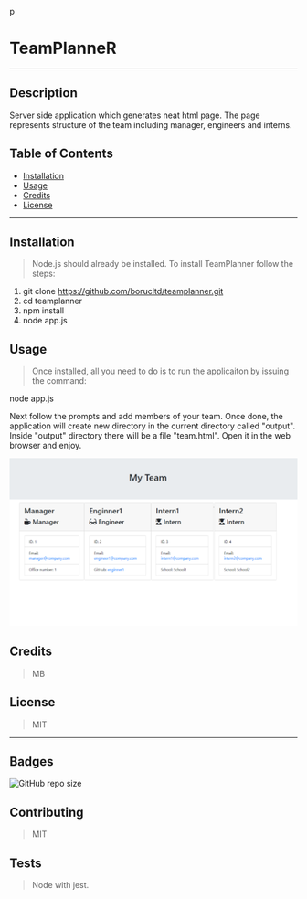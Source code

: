 p

  # TeamPlanneR

  ---

  ## Description
  Server side application which generates neat html page. The page represents structure of the team including manager, engineers and interns.

  ## Table of Contents
  * [Installation](#installation)
  * [Usage](#usage)
  * [Credits](#credits)
  * [License](#license)   

  ---

  ## Installation
  >Node.js should already be installed. To install TeamPlanner follow the steps:
1. git clone https://github.com/borucltd/teamplanner.git
2. cd teamplanner
3. npm install
4. node app.js


  ## Usage
  >Once installed, all you need to do is to run the applicaiton by issuing the command:

node app.js

Next follow the prompts and add members of your team. Once done, the application will create new directory in the current directory called "output".
Inside "output" directory there will be a file "team.html". Open it in the web browser and enjoy.

![Team Planner](./teamplanner.PNG)


  ## Credits
  >MB

  ## License
  >MIT

  ---

  ## Badges
   ![GitHub repo size](https://img.shields.io/github/repo-size/borucltd/teamplanner?style=undefined) 

  ## Contributing
  >MIT

  ## Tests
  >Node with jest.

